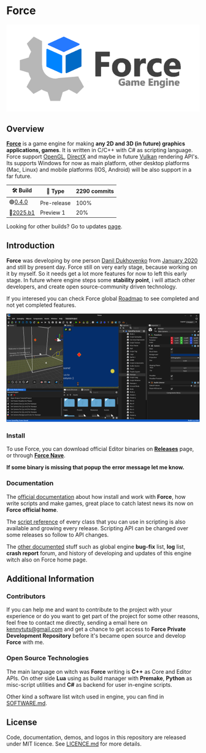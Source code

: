 # Force

![image](.github/ForceHome.png)

## Overview

[**Force**](https://danil-dukhovenko.gitbook.io/force) is a game engine for making **any 2D and 3D (in future) graphics applications, games**. It is written in C/C++ with C# as scripting language. Force support [OpenGL](https://www.khronos.org/opengl/), [DirectX](https://en.wikipedia.org/wiki/DirectX) and maybe in future
[Vulkan](https://www.khronos.org/vulkan/) rendering API's. Its supports Windows for now as main platform, other desktop platforms (Mac, Linux) and mobile platforms (IOS, Android) will be also support in a far future. 

| 🛠️ **Build** | 📑 **Type** | 2290 commits|
|------|------|------|
| 🟢[0.4.0](https://danil-dukhovenko.gitbook.io/force/other/updates/force-0.4.0)| Pre-release | 100% |
🔴[2025.b1](https://danil-dukhovenko.gitbook.io/force/other/updates/force-2025.b1.dbg-preview-1)| Preview 1 |   20% |

Looking for other builds? Go to updates [page](https://danil-dukhovenko.gitbook.io/force/other/updates). 

## Introduction

**Force** was developing by one person [Danil Dukhovenko](https://github.com/KennyProgrammer) from [January 2020](https://danil-dukhovenko.gitbook.io/force/other/insider) and still by present day. Force still on very early stage, because working on it by myself. So it needs get a lot more features for now to left this early stage. In future where engine steps some **stability point**, i will attach other developers, and create open source-community driven technology. 

If you interesed you can check Force global [Roadmap](.github/Force-RoadMap.md) to see completed and not yet completed features.

![image](.github/323007544-605798bb-cf59-4a6a-a973-ab5bd87c71e0.png) 

### Install

To use Force, you can download official Editor binaries on [**Releases**](https://github.com/KennyProgrammer/Force/releases) page, or through [**Force Nave**](https://github.com/KennyProgrammer/Force-Nave). 

**If some binary is missing that popup the error message let me know.**

### Documentation
The [official documentation](https://danil-dukhovenko.gitbook.io/force/) about how install and work with **Force**, how write scripts and make games, great place to catch latest news its now on **Force official home**.

The [script reference](https://danil-dukhovenko.gitbook.io/force/force-scripting-api) of every class that you can use in scripting is also available and growing every release. Scripting API can be changed over some releases so follow to API changes. 

The [other documented](https://danil-dukhovenko.gitbook.io/force/other) stuff such as global engine **bug-fix** list, **log** list, **crash report** forum, and history of developing and updates of this engine witch also on Force home page. 

## Additional Information

### Contributors

If you can help me and want to contribute to the project with your experience or do you want to get part of the project for some other
reasons, feel free to contact me directly, sending a email here on kennytuts@gmail.com and get a chance to get access to **Force Private Development Repository** before it's became open source and develop **Force** with me.

### Open Source Technologies

The main language on witch was **Force** writing is **C++** as Core and Editor APIs. On other side **Lua** using as build manager with **Premake**, **Python** as misc-script utilities and **C#** as backend for user in-engine scripts. 

Other kind a software list witch used in engine, you can find in [SOFTWARE.md](https://github.com/KennyProgrammer/Force/blob/main/SOFTWARE.md). 

## License

Code, documentation, demos, and logos in this repository are released under MIT licence. See [LICENCE.md](https://github.com/KennyProgrammer/Force/blob/main/LICENSE) for more details. 

